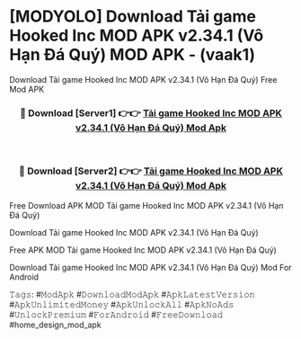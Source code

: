 # [MODYOLO] Download Tải game Hooked Inc MOD APK v2.34.1 (Vô Hạn Đá Quý) MOD APK - (vaak1)
Download Tải game Hooked Inc MOD APK v2.34.1 (Vô Hạn Đá Quý) Free Mod APK

<div align="center">
<h3>🔴 Download [Server1] 👉👉 <a href="https://apk-comot.site?title=Tải_game_Hooked_Inc_MOD_APK_v2.34.1_(Vô_Hạn_Đá_Quý)">Tải game Hooked Inc MOD APK v2.34.1 (Vô Hạn Đá Quý) Mod Apk</a></h3><br>

<h3>🔴 Download [Server2] 👉👉 <a href="https://apk-comot.site?title=Tải_game_Hooked_Inc_MOD_APK_v2.34.1_(Vô_Hạn_Đá_Quý)">Tải game Hooked Inc MOD APK v2.34.1 (Vô Hạn Đá Quý) Mod Apk</a></h3>
</div>


Free Download APK MOD Tải game Hooked Inc MOD APK v2.34.1 (Vô Hạn Đá Quý)

Download Tải game Hooked Inc MOD APK v2.34.1 (Vô Hạn Đá Quý) 

Free APK MOD Tải game Hooked Inc MOD APK v2.34.1 (Vô Hạn Đá Quý) 

Download Tải game Hooked Inc MOD APK v2.34.1 (Vô Hạn Đá Quý) Mod For Android

𝚃𝚊𝚐𝚜: #𝙼𝚘𝚍𝙰𝚙𝚔 #𝙳𝚘𝚠𝚗𝚕𝚘𝚊𝚍𝙼𝚘𝚍𝙰𝚙𝚔 #𝙰𝚙𝚔𝙻𝚊𝚝𝚎𝚜𝚝𝚅𝚎𝚛𝚜𝚒𝚘𝚗 #𝙰𝚙𝚔𝚄𝚗𝚕𝚒𝚖𝚒𝚝𝚎𝚍𝙼𝚘𝚗𝚎𝚢 #𝙰𝚙𝚔𝚄𝚗𝚕𝚘𝚌𝚔𝙰𝚕𝚕 #𝙰𝚙𝚔𝙽𝚘𝙰𝚍𝚜 #𝚄𝚗𝚕𝚘𝚌𝚔𝙿𝚛𝚎𝚖𝚒𝚞𝚖 #𝙵𝚘𝚛𝙰𝚗𝚍𝚛𝚘𝚒𝚍 #𝙵𝚛𝚎𝚎𝙳𝚘𝚠𝚗𝚕𝚘𝚊𝚍 #home_design_mod_apk